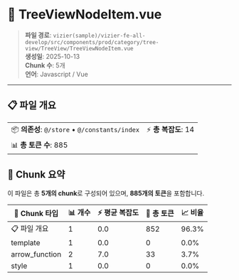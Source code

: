 # 📄 TreeViewNodeItem.vue

> **파일 경로**: `vizier(sample)/vizier-fe-all-develop/src/components/prod/category/tree-view/TreeView/TreeViewNodeItem.vue`  
> **생성일**: 2025-10-13  
> **Chunk 수**: 5개  
> **언어**: Javascript / Vue
---





## 📋 파일 개요

| | |
|--|--|
| 📦 **의존성**: `@/store` • `@/constants/index` | ⚡ **총 복잡도**: 14 |
| 📊 **총 토큰 수**: 885 |  |






## 🧩 Chunk 요약

이 파일은 총 **5개의 chunk**로 구성되어 있으며, **885개의 토큰**을 포함합니다.

| 🧩 Chunk 타입 | 📊 개수 | ⚡ 평균 복잡도 | 📝 총 토큰 | 📈 비율 |
|---------------|--------|-------------|----------|--------|
| 📋 파일 개요 | 1 | 0.0 | 852 | 96.3% |
| template | 1 | 0.0 | 0 | 0.0% |
| arrow_function | 2 | 7.0 | 33 | 3.7% |
| style | 1 | 0.0 | 0 | 0.0% |

